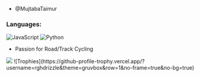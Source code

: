 -  @MujtabaTaimur
### Languages:



![JavaScript](https://img.shields.io/badge/javascript-%23323330.svg?style=for-the-badge&logo=javascript&logoColor=%23F7DF1E)
![Python](https://img.shields.io/badge/python-%2320232a.svg?style=for-the-badge&logo=python&logoColor=%2361DAFB)


- Passion for Road/Track Cycling
 
 <img src ="https://github-readme-stats.vercel.app/api?username=MujtabaTaimur&&show_icons=true&title_color=ffffff&icon_color=bb2acf&text_color=daf7dc&bg_color=151515">
![Trophies](https://github-profile-trophy.vercel.app/?username=rghdrizzle&theme=gruvbox&row=1&no-frame=true&no-bg=true)



